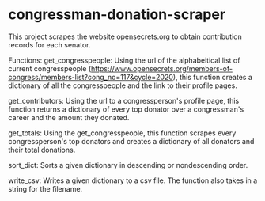 # congressman-donation-scraper
This project scrapes the website opensecrets.org to obtain contribution records for each senator.

Functions: 
  get_congresspeople: 
    Using the url of the alphabeitical list of current congresspeople
    (https://www.opensecrets.org/members-of-congress/members-list?cong_no=117&cycle=2020),
    this function creates a dictionary of all the congresspeople and the link to their profile pages. 
  
  get_contributors: 
    Using the url to a congressperson's profile page, this function returns a 
    dictionary of every top donator over a congressman's career and the amount they donated. 
    
  get_totals:
    Using the get_congresspeople, this function scrapes every congressperson's top donators and creates
    a dictionary of all donators and their total donations. 

  sort_dict:
    Sorts a given dictionary in descending or nondescending order. 
    
   write_csv:
    Writes a given dictionary to a csv file. The function also takes in a string for the filename. 
